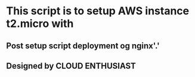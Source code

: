# This script is to setup AWS instance t2.micro with 
## Post setup script deployment og nginx'.'

## Designed by CLOUD ENTHUSIAST 